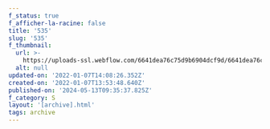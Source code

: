 ```yaml
---
f_status: true
f_afficher-la-racine: false
title: '535'
slug: '535'
f_thumbnail:
  url: >-
    https://uploads-ssl.webflow.com/6641dea76c75d9b6904dcf9d/6641dea76c75d9b6904dd392_535b.jpg
  alt: null
updated-on: '2022-01-07T14:08:26.352Z'
created-on: '2022-01-07T13:53:48.640Z'
published-on: '2024-05-13T09:35:37.825Z'
f_category: S
layout: '[archive].html'
tags: archive
---
```



